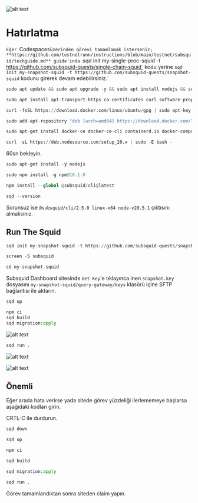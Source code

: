 ![alt text](https://i.hizliresim.com/fkj8pa5.png)


# Hatırlatma

`Eğer `Codespaces` üzerinden görevi tamamlamak isterseniz; **https://github.com/testnetrunn/instructions/blob/main/testnet/subsquid/techguide.md** guide'inda 
`sqd init my-single-proc-squid -t https://github.com/subsquid-quests/single-chain-squid` kodu yerine 
`sqd init my-snapshot-squid -t https://github.com/subsquid-quests/snapshot-squid` kodunu girerek devam edebilirsiniz.`

```python
sudo apt update && sudo apt upgrade -y && sudo apt install nodejs && sudo apt install git
```

```python
sudo apt install apt-transport-https ca-certificates curl software-properties-common -y
```

```python
curl -fsSL https://download.docker.com/linux/ubuntu/gpg | sudo apt-key add -
```

```python
sudo add-apt-repository "deb [arch=amd64] https://download.docker.com/linux/ubuntu focal stable"
```

```python
sudo apt-get install docker-ce docker-ce-cli containerd.io docker-compose-plugin -y
```

```python
curl -sL https://deb.nodesource.com/setup_20.x | sudo -E bash -
```
60sn bekleyin.

```python
sudo apt-get install -y nodejs
```

```python
sudo npm install -g npm@10.1.0
```

```python
npm install --global @subsquid/cli@latest
```

```python
sqd --version
```

Sorunsuz ise `@subsquid/cli/2.5.0 linux-x64 node-v20.5.1` çıktısını almalısınız.

## Run The Squid

```python
sqd init my-snapshot-squid -t https://github.com/subsquid-quests/snapshot-squid
```

```python
screen -S subsquid
```

```python
cd my-snapshot-squid
```

Subsquid Dashboard sitesinde `Get Key`'e tıklayınca inen `snapshot.key` dosyasını `my-snapshot-squid/query-gateway/keys` klasörü içine SFTP bağlantısı ile aktarın.

```python
sqd up
```

```python
npm ci
sqd build
sqd migration:apply
```
![alt text](https://i.hizliresim.com/ezytgp1.png)


```python
sqd run .
```
![alt text](https://i.hizliresim.com/22oggzg.png)

![alt text](https://i.hizliresim.com/5l2wd3z.png)


## Önemli
Eğer arada hata verirse yada sitede görev yüzdeliği ilerlememeye başlarsa aşağıdaki kodları girin.

CRTL-C ile durdurun.

```python
sqd down
```

```python
sqd up
```

```python
npm ci
```

```python
sqd build
```

```python
sqd migration:apply
```

```python
sqd run .
```

Görev tamamlandıktan sonra siteden claim yapın.


